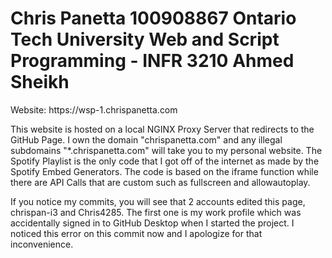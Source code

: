 <h1>Chris Panetta
100908867
Ontario Tech University
Web and Script Programming - INFR 3210
Ahmed Sheikh</h1>
<p>Website: https://wsp-1.chrispanetta.com</p>
<p>This website is hosted on a local NGINX Proxy Server that redirects to the GitHub Page. I own the domain "chrispanetta.com" and any illegal subdomains "*.chrispanetta.com" will take you to my personal website. The Spotify Playlist is the only code that I got off of the internet as made by the Spotify Embed Generators. The code is based on the iframe function while there are API Calls that are custom such as fullscreen and allowautoplay.</p>
<p>If you notice my commits, you will see that 2 accounts edited this page, chrispan-i3 and Chris4285. The first one is my work profile which was accidentally signed in to GitHub Desktop when I started the project. I noticed this error on this commit now and I apologize for that inconvenience.</p>
